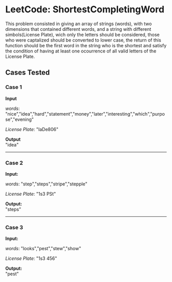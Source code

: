 # LeetCode: ShortestCompletingWord
This problem consisted in giving an array of strings (words), with two dimensions that contained different words, and a string with different simbols(License Plate), wich only the letters should be considered, those who were captalized should be converted to lower case, the return of this function should be the first word in the string who is the shortest and satisfy the condition of having at least one ocourrence of all valid letters of the License Plate.
## Cases Tested

### Case 1
**Input**

_words_: "nice","idea","hard","statement","money","later","interesting","which","purpose","evening" 

_License Plate_: "IaDe806"

**Output**  
"idea"

---
### Case 2
**Input:**

_words_: "step","steps","stripe","stepple" 

_License Plate_: "1s3 PSt"

**Output:**   
"steps"

---
### Case 3
**Input:**

_words_: "looks","pest","stew","show"

_License Plate_: "1s3 456"

**Output:**   
"pest"
